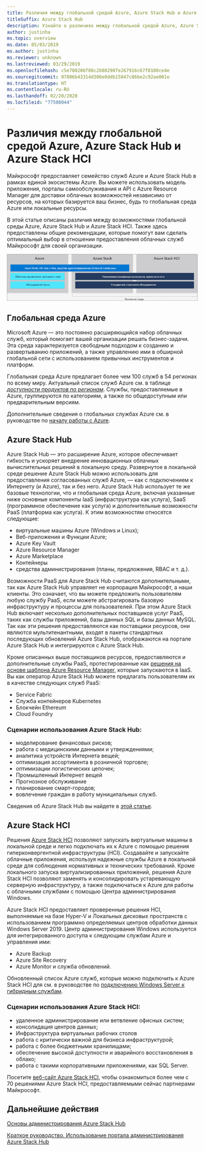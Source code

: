 ```yaml
---
title: Различия между глобальной средой Azure, Azure Stack Hub и Azure Stack HCI
titleSuffix: Azure Stack Hub
description: Узнайте о различиях между глобальной средой Azure, Azure Stack Hub и Azure Stack HCI.
author: justinha
ms.topic: overview
ms.date: 05/03/2019
ms.author: justinha
ms.reviewer: unknown
ms.lastreviewed: 03/29/2019
ms.openlocfilehash: c5e780206f86c2b08298fe267916c67f0108ce4e
ms.sourcegitcommit: 97806b43314d306e0ddb15847c86be2c92ae001e
ms.translationtype: HT
ms.contentlocale: ru-RU
ms.lasthandoff: 02/20/2020
ms.locfileid: "77508044"
---
```

# <a name="differences-between-global-azure-azure-stack-hub-and-azure-stack-hci"></a>Различия между глобальной средой Azure, Azure Stack Hub и Azure Stack HCI

Майкрософт предоставляет семейство служб Azure и Azure Stack Hub в рамках единой экосистемы Azure. Вы можете использовать модель приложения, порталы самообслуживания и API с Azure Resource Manager для доставки облачных возможностей независимо от ресурсов, на которых базируется ваш бизнес, будь то глобальная среда Azure или локальные ресурсы.

В этой статье описаны различия между возможностями глобальной среды Azure, Azure Stack Hub и Azure Stack HCI. Также здесь предоставлены общие рекомендации, которые помогут вам сделать оптимальный выбор в отношении предоставления облачных служб Майкрософт для своей организации.

![Обзор экосистемы Azure](./media/compare-azure-azure-stack/azure-family.png)

## <a name="global-azure"></a>Глобальная среда Azure

Microsoft Azure — это постоянно расширяющийся набор облачных служб, который помогает вашей организации решать бизнес-задачи. Эта среда характеризуется свободным подходом к созданию и развертыванию приложений, а также управлению ими в обширной глобальной сети с использованием привычных инструментов и платформ.

Глобальная среда Azure предлагает более чем 100 служб в 54 регионах по всему миру. Актуальный список служб Azure см. в таблице [*доступности продуктов по регионам*](https://azure.microsoft.com/regions/services). Службы, предоставляемые в Azure, группируются по категориям, а также по общедоступным или предварительным версиям.

Дополнительные сведения о глобальных службах Azure см. в руководстве по [началу работы с Azure](https://docs.microsoft.com/azure/#pivot=get-started&panel=get-started1).

## <a name="azure-stack-hub"></a>Azure Stack Hub

Azure Stack Hub — это расширение Azure, которое обеспечивает гибкость и ускоряет внедрение инновационных облачных вычислительных решений в локальную среду. Развернутое в локальной среде решение Azure Stack Hub можно использовать для предоставления согласованных служб Azure, — как с подключением к Интернету (и Azure), так и без него. Azure Stack Hub использует те же базовые технологии, что и глобальная среда Azure, включая указанные ниже основные компоненты IaaS (инфраструктура как услуга), SaaS (программное обеспечение как услуга) и дополнительные возможности PaaS (платформа как услуга). К этим возможностям относятся следующие:

- виртуальные машины Azure (Windows и Linux);
- Веб-приложения и Функции Azure;
- Azure Key Vault
- Azure Resource Manager
- Azure Marketplace
- Контейнеры
- средства администрирования (планы, предложения, RBAC и т. д.).

Возможности PaaS для Azure Stack Hub считаются дополнительными, так как Azure Stack Hub управляет не корпорация Майкрософт, а наши клиенты. Это означает, что вы можете предложить пользователям любую службу PaaS, если можете абстрагировать базовую инфраструктуру и процессы для пользователей. При этом Azure Stack Hub включает несколько дополнительных поставщиков услуг PaaS, таких как службы приложений, базы данных SQL и базы данных MySQL. Так как эти решения предоставляются как поставщики ресурсов, они являются мультитенантными, входят в пакеты стандартных последующих обновлений Azure Stack Hub, отображаются на портале Azure Stack Hub и интегрируются с Azure Stack Hub.

Кроме описанных выше поставщиков ресурсов, предоставляются и дополнительные службы PaaS, протестированные как [решения на основе шаблона Azure Resource Manager](https://github.com/Azure/AzureStack-QuickStart-Templates), которые запускаются в IaaS. Вы как оператор Azure Stack Hub можете предлагать пользователям их в качестве следующих служб PaaS:

- Service Fabric
- Служба контейнеров Kubernetes
- Блокчейн Ethereum
- Cloud Foundry

### <a name="example-use-cases-for-azure-stack-hub"></a>Сценарии использования Azure Stack Hub:

- моделирование финансовых рисков;
- работа с медицинскими данными и утверждениями;
- аналитика устройств Интернета вещей;
- оптимизация ассортимента в розничной торговле;
- оптимизации логистических цепочек;
- Промышленный Интернет вещей
- Прогнозное обслуживание
- планирование смарт-городов;
- вовлечение граждан в работу муниципальных служб.

Сведения об Azure Stack Hub вы найдете в [этой статье](azure-stack-overview.md).

## <a name="azure-stack-hci"></a>Azure Stack HCI

Решения [Azure Stack HCI](../hci/overview.md) позволяют запускать виртуальные машины в локальной среде и легко подключать их к Azure с помощью решения гиперконвергентной инфраструктуры (HCI). Создавайте и запускайте облачные приложения, используя надежные службы Azure в локальной среде для соблюдения нормативных и технических требований. Кроме локального запуска виртуализированных приложений, решения Azure Stack HCI позволяют заменять и консолидировать устаревающую серверную инфраструктуру, а также подключаться к Azure для работы с облачными службами с помощью Центра администрирования Windows.

Azure Stack HCI предоставляет проверенные решения HCI, выполняемые на базе Hyper-V и Локальных дисковых пространств с использованием программно определяемых центров обработки данных Windows Server 2019. Центр администрирования Windows используется для интегрированного доступа к следующим службам Azure и управления ими:

- Azure Backup
- Azure Site Recovery
- Azure Monitor и служба обновлений.

Обновленный список Azure служб, которые можно подключить к Azure Stack HCI для см. в руководстве по [подключению Windows Server к гибридным службам](https://docs.microsoft.com/windows-server/azure-hybrid-services/index).

### <a name="example-use-cases-for-azure-stack-hci"></a>Сценарии использования Azure Stack HCI:

- удаленное администрирование или ветвление офисных систем;
- консолидация центров данных;
- Инфраструктура виртуальных рабочих столов
- работа с критически важной для бизнеса инфраструктурой;
- работа с более бюджетными хранилищами;
- обеспечение высокой доступности и аварийного восстановления в облако;
- работа с такими корпоративными приложениями, как SQL Server.

Посетите [веб-сайт Azure Stack HCI](https://azure.microsoft.com/overview/azure-stack/hci/), чтобы ознакомиться более чем с 70 решениями Azure Stack HCI, предоставляемыми сейчас партнерами Майкрософт.

## <a name="next-steps"></a>Дальнейшие действия

[Основы администрирования Azure Stack Hub](azure-stack-manage-basics.md)

[Краткое руководство. Использование портала администрирования Azure Stack Hub](azure-stack-manage-portals.md)
